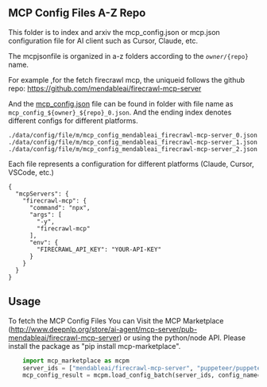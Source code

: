 ## MCP Config Files A-Z Repo
This folder is to index and arxiv the mcp_config.json or mcp.json configuration file for AI client such as Cursor, Claude, etc.

The mcpjsonfile is organized in a-z folders according to the <code>${owner}/${repo}</code> name. 


For example ,for the fetch firecrawl mcp, the uniqueid follows the github repo: https://github.com/mendableai/firecrawl-mcp-server

And the [mcp_config.json](https://github.com/AI-Agent-Hub/mcp-marketplace/blob/main/data/config/file/m/mcp_config_mendableai_firecrawl-mcp-server_0.json) file can be found in folder
with file name as <code>mcp_config_${owner}_${repo}_0.json</code>. And the ending index denotes different configs for different platforms.

```
./data/config/file/m/mcp_config_mendableai_firecrawl-mcp-server_0.json
./data/config/file/m/mcp_config_mendableai_firecrawl-mcp-server_1.json
./data/config/file/m/mcp_config_mendableai_firecrawl-mcp-server_2.json

```

Each file represents a configuration for different platforms (Claude, Cursor, VSCode, etc.)

```
{
  "mcpServers": {
    "firecrawl-mcp": {
      "command": "npx",
      "args": [
        "-y",
        "firecrawl-mcp"
      ],
      "env": {
        "FIRECRAWL_API_KEY": "YOUR-API-KEY"
      }
    }
  }
}
```

## Usage 

To fetch the MCP Config Files You can Visit the MCP Marketplace (http://www.deepnlp.org/store/ai-agent/mcp-server/pub-mendableai/firecrawl-mcp-server) or using the python/node API. Please install
the package as "pip install mcp-marketplace". 

```python
    import mcp_marketplace as mcpm
    server_ids = ["mendableai/firecrawl-mcp-server", "puppeteer/puppeteer", "mendableai/firecrawl-mcp-server", "google-maps/google-maps"]
    mcp_config_result = mcpm.load_config_batch(server_ids, config_name="deepnlp_server")
```
